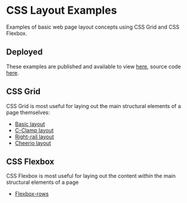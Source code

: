 # CSS Layout Examples

Examples of basic web page layout concepts using CSS Grid and CSS Flexbox.

## Deployed

These examples are published and available to view [here](https://nyu-web-design.github.io/layout-examples/), source code [here](https://github.com/nyu-web-design/layout-examples).

## CSS Grid

CSS Grid is most useful for laying out the main structural elements of a page themselves:

- [Basic layout](./basic-layout)
- [C-Clamp layout](./c-clamp-layout)
- [Right-rail layout](./right-rail-layout)
- [Cheerio layout](./cheerio-layout)

## CSS Flexbox

CSS Flexbox is most useful for laying out the content _within_ the main structural elements of a page

- [Flexbox-rows](./flexbox-rows)
